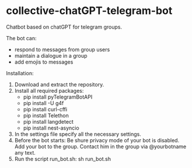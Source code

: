 # collective-chatGPT-telegram-bot
Сhatbot based on chatGPT for telegram groups. 

The bot can:
- respond to messages from group users
- maintain a dialogue in a group
- add emojis to messages

Installation:
1. Download and extract the repository.
2. Install all required packages:
   - pip install pyTelegramBotAPI
   - pip install -U g4f
   - pip install curl-cffi
   - pip install Telethon
   - pip install langdetect
   - pip install nest-asyncio
3. In the settings file specify all the necessary settings.
4. Before the bot starts:
   Be shure privacy mode of your bot is disabled.
   Add your bot to the group.
   Contact him in the group via @yourbotname any text.
6. Run the script run_bot.sh:
   sh run_bot.sh
